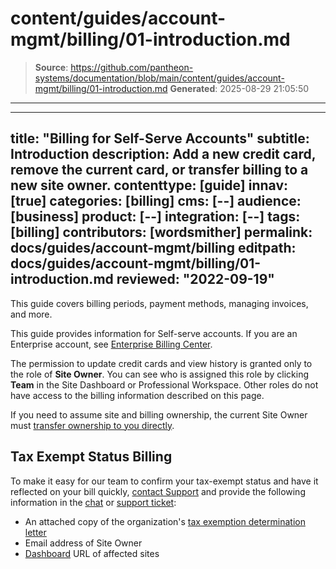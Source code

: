 # content/guides/account-mgmt/billing/01-introduction.md

> **Source**: https://github.com/pantheon-systems/documentation/blob/main/content/guides/account-mgmt/billing/01-introduction.md
> **Generated**: 2025-08-29 21:05:50

---

---
title: "Billing for Self-Serve Accounts"
subtitle: Introduction
description: Add a new credit card, remove the current card, or transfer billing to a new site owner.
contenttype: [guide]
innav: [true]
categories: [billing]
cms: [--]
audience: [business]
product: [--]
integration: [--]
tags: [billing]
contributors: [wordsmither]
permalink: docs/guides/account-mgmt/billing
editpath: docs/guides/account-mgmt/billing/01-introduction.md
reviewed: "2022-09-19"
---

This guide covers billing periods, payment methods, managing invoices, and more.

<Alert title="Note" type="info" >

This guide provides information for Self-serve accounts.  If you are an Enterprise account, see [Enterprise Billing Center](/guides/enterprise-billing-center).

</Alert>

The permission to update credit cards and view history is granted only to the role of **Site Owner**. You can see who is assigned this role by clicking **<span class="glyphicons glyphicons-group"></span> Team** in the Site Dashboard or Professional Workspace. Other roles do not have access to the billing information described on this page.

<Alert title="Note" type="info">

If you need to assume site and billing ownership, the current Site Owner must [transfer ownership to you directly](/guides/account-mgmt/workspace-sites-teams/sites#change-site-ownership).

</Alert>


## Tax Exempt Status Billing

To make it easy for our team to confirm your tax-exempt status and have it reflected on your bill quickly, [contact Support](/guides/support/contact-support/) and provide the following information in the [chat](/guides/support/contact-support/#live-chat) or [support ticket](/guides/support/contact-support/#general-support-ticket):

- An attached copy of the organization's [tax exemption determination letter](https://www.irs.gov/charities-non-profits/exempt-organizations-affirmation-letters)
- Email address of Site Owner
- [Dashboard](/guides/account-mgmt/workspace-sites-teams/sites) URL of affected sites

